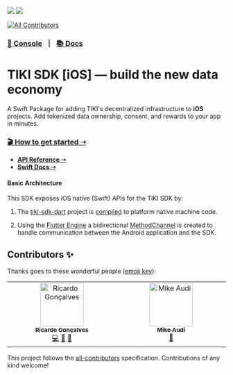 [![](https://img.shields.io/endpoint?url=https%3A%2F%2Fswiftpackageindex.com%2Fapi%2Fpackages%2Ftiki%2Ftiki-sdk-ios%2Fbadge%3Ftype%3Dswift-versions)](https://swiftpackageindex.com/tiki/tiki-sdk-ios) [![](https://img.shields.io/endpoint?url=https%3A%2F%2Fswiftpackageindex.com%2Fapi%2Fpackages%2Ftiki%2Ftiki-sdk-ios%2Fbadge%3Ftype%3Dplatforms)](https://swiftpackageindex.com/tiki/tiki-sdk-ios)
<!-- ALL-CONTRIBUTORS-BADGE:START - Do not remove or modify this section -->
[![All Contributors](https://img.shields.io/badge/all_contributors-1-orange.svg?style=flat-square)](#contributors-)
<!-- ALL-CONTRIBUTORS-BADGE:END -->

###  [🍍 Console](https://console.mytiki.com) &nbsp; ⏐ &nbsp; [📚 Docs](https://docs.mytiki.com)

# TIKI SDK [iOS] — build the new data economy
A Swift Package for adding TIKI's decentralized infrastructure to **iOS** projects. Add tokenized data ownership, consent, and rewards to your app in minutes.

### [🎬 How to get started ➝](https://docs.mytiki.com/docs/tiki-sdk-ios-getting-started)
- **[API Reference ➝](https://docs.mytiki.com/reference/tiki-sdk-ios-tiki-sdk)**
- **[Swift Docs ➝](https://tiki-sdk-ios.docs.mytiki.com)**

#### Basic Architecture
This SDK exposes iOS native (Swift) APIs for the TIKI SDK by:

1. The [tiki-sdk-dart](https://github.com/tiki/tiki-sdk-dart) project is [compiled](https://dart.dev/overview) to platform native machine code.

2. Using the [Flutter Engine](https://github.com/flutter/engine) a bidirectional [MethodChannel](https://api.flutter.dev/flutter/services/MethodChannel-class.html) is created to handle communication between the Android application and the SDK.

## Contributors ✨

Thanks goes to these wonderful people ([emoji key](https://allcontributors.org/docs/en/emoji-key)):

<!-- ALL-CONTRIBUTORS-LIST:START - Do not remove or modify this section -->
<!-- prettier-ignore-start -->
<!-- markdownlint-disable -->
<table>
  <tbody>
    <tr>
      <td align="center" valign="top" width="14.28%"><a href="https://www.linkedin.com/in/ricardolg/"><img src="https://avatars.githubusercontent.com/u/8357343?v=4?s=100" width="100px;" alt="Ricardo Gonçalves"/><br /><sub><b>Ricardo Gonçalves</b></sub></a><br /><a href="https://github.com/tiki/tiki-sdk-ios/commits?author=ricardobrg" title="Code">💻</a> <a href="https://github.com/tiki/tiki-sdk-ios/commits?author=ricardobrg" title="Documentation">📖</a> <a href="#maintenance-ricardobrg" title="Maintenance">🚧</a></td>
      <td align="center" valign="top" width="14.28%"><a href="http://mytiki.com"><img src="https://avatars.githubusercontent.com/u/3769672?v=4?s=100" width="100px;" alt="Mike Audi"/><br /><sub><b>Mike Audi</b></sub></a><br /><a href="https://github.com/tiki/tiki-sdk-ios/pulls?q=is%3Apr+reviewed-by%3Amike-audi" title="Reviewed Pull Requests">👀</a></td>
    </tr>
  </tbody>
</table>

<!-- markdownlint-restore -->
<!-- prettier-ignore-end -->

<!-- ALL-CONTRIBUTORS-LIST:END -->

This project follows the [all-contributors](https://github.com/all-contributors/all-contributors) specification. Contributions of any kind welcome!

